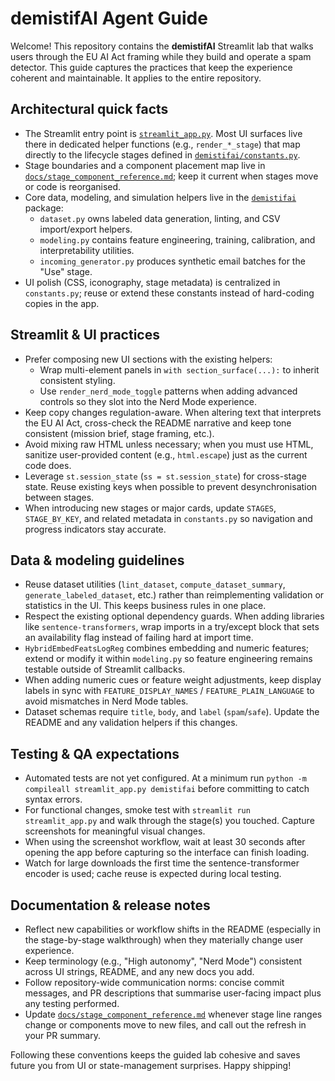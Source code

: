 # demistifAI Agent Guide

Welcome! This repository contains the **demistifAI** Streamlit lab that walks users through the EU AI Act framing while they build and operate a spam detector. This guide captures the practices that keep the experience coherent and maintainable. It applies to the entire repository.

## Architectural quick facts
- The Streamlit entry point is [`streamlit_app.py`](./streamlit_app.py). Most UI surfaces live there in dedicated helper functions (e.g., `render_*_stage`) that map directly to the lifecycle stages defined in [`demistifai/constants.py`](./demistifai/constants.py).
- Stage boundaries and a component placement map live in [`docs/stage_component_reference.md`](./docs/stage_component_reference.md); keep it current when stages move or code is reorganised.
- Core data, modeling, and simulation helpers live in the [`demistifai`](./demistifai) package:
  - `dataset.py` owns labeled data generation, linting, and CSV import/export helpers.
  - `modeling.py` contains feature engineering, training, calibration, and interpretability utilities.
  - `incoming_generator.py` produces synthetic email batches for the "Use" stage.
- UI polish (CSS, iconography, stage metadata) is centralized in `constants.py`; reuse or extend these constants instead of hard-coding copies in the app.

## Streamlit & UI practices
- Prefer composing new UI sections with the existing helpers:
  - Wrap multi-element panels in `with section_surface(...):` to inherit consistent styling.
  - Use `render_nerd_mode_toggle` patterns when adding advanced controls so they slot into the Nerd Mode experience.
- Keep copy changes regulation-aware. When altering text that interprets the EU AI Act, cross-check the README narrative and keep tone consistent (mission brief, stage framing, etc.).
- Avoid mixing raw HTML unless necessary; when you must use HTML, sanitize user-provided content (e.g., `html.escape`) just as the current code does.
- Leverage `st.session_state` (`ss = st.session_state`) for cross-stage state. Reuse existing keys when possible to prevent desynchronisation between stages.
- When introducing new stages or major cards, update `STAGES`, `STAGE_BY_KEY`, and related metadata in `constants.py` so navigation and progress indicators stay accurate.

## Data & modeling guidelines
- Reuse dataset utilities (`lint_dataset`, `compute_dataset_summary`, `generate_labeled_dataset`, etc.) rather than reimplementing validation or statistics in the UI. This keeps business rules in one place.
- Respect the existing optional dependency guards. When adding libraries like `sentence-transformers`, wrap imports in a try/except block that sets an availability flag instead of failing hard at import time.
- `HybridEmbedFeatsLogReg` combines embedding and numeric features; extend or modify it within `modeling.py` so feature engineering remains testable outside of Streamlit callbacks.
- When adding numeric cues or feature weight adjustments, keep display labels in sync with `FEATURE_DISPLAY_NAMES` / `FEATURE_PLAIN_LANGUAGE` to avoid mismatches in Nerd Mode tables.
- Dataset schemas require `title`, `body`, and `label` (`spam`/`safe`). Update the README and any validation helpers if this changes.

## Testing & QA expectations
- Automated tests are not yet configured. At a minimum run `python -m compileall streamlit_app.py demistifai` before committing to catch syntax errors.
- For functional changes, smoke test with `streamlit run streamlit_app.py` and walk through the stage(s) you touched. Capture screenshots for meaningful visual changes.
- When using the screenshot workflow, wait at least 30 seconds after opening the app before capturing so the interface can finish loading.
- Watch for large downloads the first time the sentence-transformer encoder is used; cache reuse is expected during local testing.

## Documentation & release notes
- Reflect new capabilities or workflow shifts in the README (especially in the stage-by-stage walkthrough) when they materially change user experience.
- Keep terminology (e.g., "High autonomy", "Nerd Mode") consistent across UI strings, README, and any new docs you add.
- Follow repository-wide communication norms: concise commit messages, and PR descriptions that summarise user-facing impact plus any testing performed.
- Update [`docs/stage_component_reference.md`](./docs/stage_component_reference.md) whenever stage line ranges change or components move to new files, and call out the refresh in your PR summary.

Following these conventions keeps the guided lab cohesive and saves future you from UI or state-management surprises. Happy shipping!
